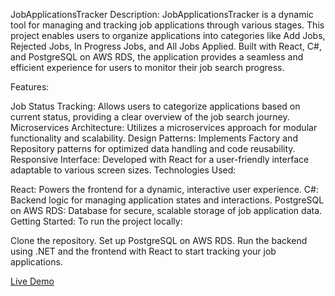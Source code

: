JobApplicationsTracker
Description: JobApplicationsTracker is a dynamic tool for managing and tracking job applications through various stages. This project enables users to organize applications into categories like Add Jobs, Rejected Jobs, In Progress Jobs, and All Jobs Applied. Built with React, C#, and PostgreSQL on AWS RDS, the application provides a seamless and efficient experience for users to monitor their job search progress.

Features:

Job Status Tracking: Allows users to categorize applications based on current status, providing a clear overview of the job search journey.
Microservices Architecture: Utilizes a microservices approach for modular functionality and scalability.
Design Patterns: Implements Factory and Repository patterns for optimized data handling and code reusability.
Responsive Interface: Developed with React for a user-friendly interface adaptable to various screen sizes.
Technologies Used:

React: Powers the frontend for a dynamic, interactive user experience.
C#: Backend logic for managing application states and interactions.
PostgreSQL on AWS RDS: Database for secure, scalable storage of job application data.
Getting Started: To run the project locally:

Clone the repository.
Set up PostgreSQL on AWS RDS.
Run the backend using .NET and the frontend with React to start tracking your job applications.

[Live Demo](https://gmalik-dev.github.io/JobTracker/)
